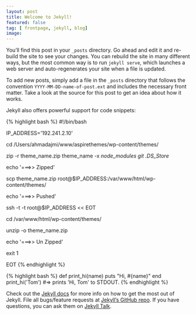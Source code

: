 ```yaml
---
layout: post
title: Welcome to Jekyll!
featured: false
tag: [ frontpage, jekyll, blog]
image:
---
```


You’ll find this post in your `_posts` directory. Go ahead and edit it and re-build the site to see your changes. You can rebuild the site in many different ways, but the most common way is to run `jekyll serve`, which launches a web server and auto-regenerates your site when a file is updated.

To add new posts, simply add a file in the `_posts` directory that follows the convention `YYYY-MM-DD-name-of-post.ext` and includes the necessary front matter. Take a look at the source for this post to get an idea about how it works.

Jekyll also offers powerful support for code snippets:

{% highlight bash %}
#!/bin/bash

IP_ADDRESS='192.241.2.10'

cd /Users/ahmadajmi/www/aspirethemes/wp-content/themes/

zip -r theme_name.zip theme_name -x *node_modules* *git* *.DS_Store*

echo '===>> Zipped'

scp theme_name.zip root@$IP_ADDRESS:/var/www/html/wp-content/themes/

echo '===>> Pushed'

ssh -t -t root@$IP_ADDRESS << EOT

cd /var/www/html/wp-content/themes/

unzip -o theme_name.zip

echo '===>> Un Zipped'

exit 1

EOT
{% endhighlight %}

{% highlight bash %}
def print_hi(name)
  puts "Hi, #{name}"
end
print_hi('Tom')
#=> prints 'Hi, Tom' to STDOUT.
{% endhighlight %}

Check out the [Jekyll docs](http://jekyllrb.com/docs/home) for more info on how to get the most out of Jekyll. File all bugs/feature requests at [Jekyll’s GitHub repo](https://github.com/jekyll/jekyll). If you have questions, you can ask them on [Jekyll Talk](https://talk.jekyllrb.com/).